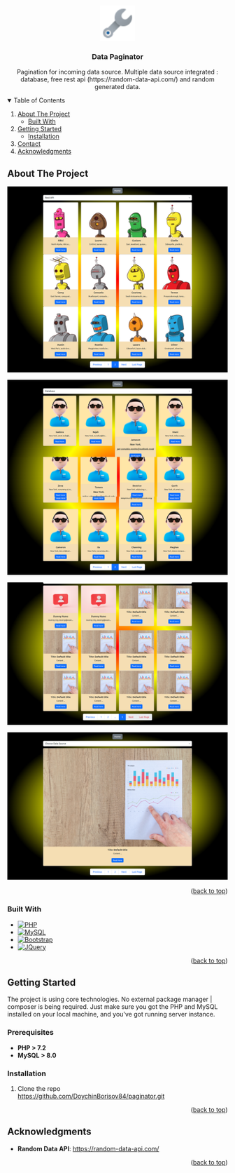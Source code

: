 <div align="center">
  <a href="https://github.com/DoychinBorisov84/paginator/">
    <img src="assets/wrench_favicon.png" alt="Logo" width="80" height="80">
  </a>

<h3 align="center">Data Paginator</h3>

  <p align="center">
    Pagination for incoming data source. Multiple data source integrated : database, free rest api (https://random-data-api.com/) and random generated data. 
    <br />
  </p>
</div>


<!-- TABLE OF CONTENTS -->
<details open>
  <summary>Table of Contents</summary>
  <ol>
    <li>
      <a href="#about-the-project">About The Project</a>
      <ul>
        <li><a href="#built-with">Built With</a></li>
      </ul>
    </li>
    <li>
      <a href="#getting-started">Getting Started</a>
      <ul>        
        <li><a href="#installation">Installation</a></li>
      </ul>
    </li>    
    <li><a href="#contact">Contact</a></li>
    <li><a href="#acknowledgments">Acknowledgments</a></li>
  </ol>


<!-- ABOUT THE PROJECT -->
## About The Project

![Screenshot](samples/paginator_1.png)

![Screenshot](samples/paginator_2.png)

![Screenshot](samples/paginator_3.png)

![Screenshot](samples/paginator_4.png)

<p align="right">(<a href="#readme-top">back to top</a>)</p>


### Built With

* [![PHP][PHP.net]][PHP-url]
* [![MySQL][MySQL.com]][MySQL-url]
* [![Bootstrap][Bootstrap.com]][Bootstrap-url]
* [![JQuery][JQuery.com]][JQuery-url]

<p align="right">(<a href="#readme-top">back to top</a>)</p>



<!-- GETTING STARTED -->
## Getting Started

The project is using core technologies. No external package manager | composer is being required. Just make sure you got the PHP and MySQL installed on your local machine, and you've got running server instance.

### Prerequisites
 <ul>        
    <li><strong>PHP > 7.2</strong></li>
    <li><strong>MySQL > 8.0</strong></li>
  </ul>

### Installation

1. Clone the repo   
   https://github.com/DoychinBorisov84/paginator.git

<p align="right">(<a href="#readme-top">back to top</a>)</p>


<!-- ACKNOWLEDGMENTS -->
## Acknowledgments
* <strong>Random Data API</strong>: https://random-data-api.com/

<p align="right">(<a href="#readme-top">back to top</a>)</p>


<!-- MARKDOWN LINKS & IMAGES -->
[PHP.net]: https://img.shields.io/badge/php-%23777BB4.svg?style=for-the-badge&logo=php&logoColor=white
[PHP-url]: https://www.php.net/
[MySQL.com]: https://img.shields.io/badge/mysql-%2300f.svg?style=for-the-badge&logo=mysql&logoColor=white
[MySQL-url]: https://www.mysql.com/
[Bootstrap.com]: https://img.shields.io/badge/Bootstrap-563D7C?style=for-the-badge&logo=bootstrap&logoColor=white
[Bootstrap-url]: https://getbootstrap.com
[JQuery.com]: https://img.shields.io/badge/jQuery-0769AD?style=for-the-badge&logo=jquery&logoColor=white
[JQuery-url]: https://jquery.com 

